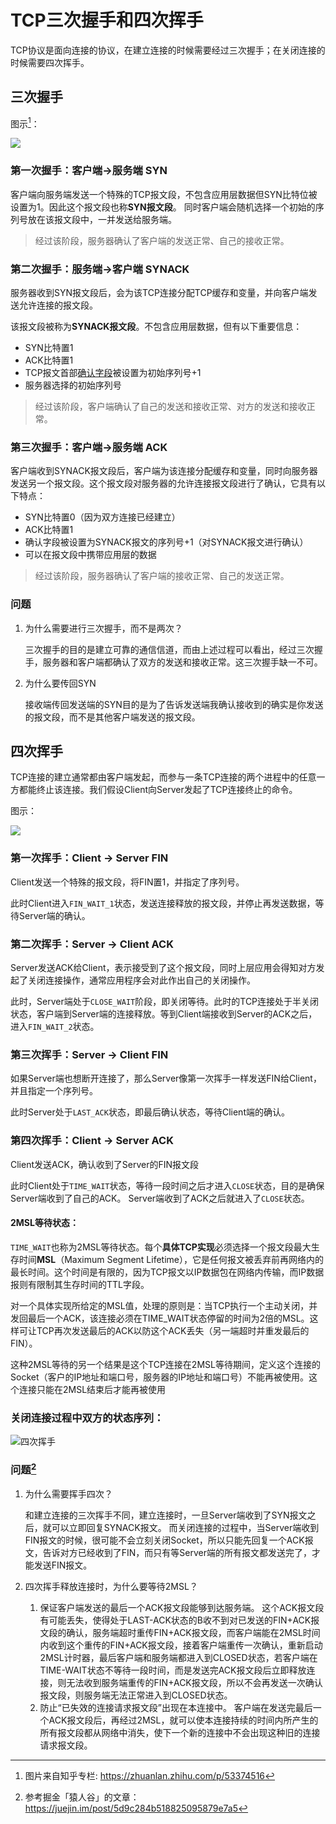# TCP三次握手和四次挥手

TCP协议是面向连接的协议，在建立连接的时候需要经过三次握手；在关闭连接的时候需要四次挥手。

## 三次握手

图示[^pic1]：
[^pic1]: 图片来自知乎专栏: https://zhuanlan.zhihu.com/p/53374516

![](media/15929895207430/15929959635177.jpg)

### 第一次握手：客户端->服务端 SYN

客户端向服务端发送一个特殊的TCP报文段，不包含应用层数据但SYN比特位被设置为1。因此这个报文段也称**SYN报文段**。
同时客户端会随机选择一个初始的序列号放在该报文段中，一并发送给服务端。

> 经过该阶段，服务器确认了客户端的发送正常、自己的接收正常。

### 第二次握手：服务端->客户端 SYNACK

服务器收到SYN报文段后，会为该TCP连接分配TCP缓存和变量，并向客户端发送允许连接的报文段。

该报文段被称为**SYNACK报文段**。不包含应用层数据，但有以下重要信息：
- SYN比特置1
- ACK比特置1
- TCP报文首部<u>确认字段</u>被设置为初始序列号+1
- 服务器选择的初始序列号

> 经过该阶段，客户端确认了自己的发送和接收正常、对方的发送和接收正常。

### 第三次握手：客户端->服务端 ACK

客户端收到SYNACK报文段后，客户端为该连接分配缓存和变量，同时向服务器发送另一个报文段。这个报文段对服务器的允许连接报文段进行了确认，它具有以下特点：
- SYN比特置0（因为双方连接已经建立）
- ACK比特置1
- 确认字段被设置为SYNACK报文的序列号+1（对SYNACK报文进行确认）
- 可以在报文段中携带应用层的数据

> 经过该阶段，服务器确认了客户端的接收正常、自己的发送正常。

### 问题

1. 为什么需要进行三次握手，而不是两次？

    三次握手的目的是建立可靠的通信信道，而由上述过程可以看出，经过三次握手，服务器和客户端都确认了双方的发送和接收正常。这三次握手缺一不可。

2. 为什么要传回SYN

    接收端传回发送端的SYN目的是为了告诉发送端我确认接收到的确实是你发送的报文段，而不是其他客户端发送的报文段。

## 四次挥手

TCP连接的建立通常都由客户端发起，而参与一条TCP连接的两个进程中的任意一方都能终止该连接。我们假设Client向Server发起了TCP连接终止的命令。

图示：


![](media/15929895207430/15929921043911.jpg)

### 第一次挥手：Client -> Server FIN

Client发送一个特殊的报文段，将FIN置1，并指定了序列号。

此时Client进入`FIN_WAIT_1`状态，发送连接释放的报文段，并停止再发送数据，等待Server端的确认。

### 第二次挥手：Server -> Client ACK

Server发送ACK给Client，表示接受到了这个报文段，同时上层应用会得知对方发起了关闭连接操作，通常应用程序会对此作出自己的关闭操作。

此时，Server端处于`CLOSE_WAIT`阶段，即关闭等待。此时的TCP连接处于半关闭状态，客户端到Server端的连接释放。等到Client端接收到Server的ACK之后，进入`FIN_WAIT_2`状态。

### 第三次挥手：Server -> Client FIN

如果Server端也想断开连接了，那么Server像第一次挥手一样发送FIN给Client，并且指定一个序列号。

此时Server处于`LAST_ACK`状态，即最后确认状态，等待Client端的确认。

### 第四次挥手：Client -> Server ACK

Client发送ACK，确认收到了Server的FIN报文段

此时Client处于`TIME_WAIT`状态，等待一段时间之后才进入`CLOSE`状态，目的是确保Server端收到了自己的ACK。
Server端收到了ACK之后就进入了`CLOSE`状态。

#### 2MSL等待状态：

`TIME_WAIT`也称为2MSL等待状态。每个**具体TCP实现**必须选择一个报文段最大生存时间**MSL**（Maximum Segment Lifetime），它是任何报文被丢弃前再网络内的最长时间。这个时间是有限的，因为TCP报文以IP数据包在网络内传输，而IP数据报则有限制其生存时间的TTL字段。

对一个具体实现所给定的MSL值，处理的原则是：当TCP执行一个主动关闭，并发回最后一个ACK，该连接必须在TIME_WAIT状态停留的时间为2倍的MSL。这样可让TCP再次发送最后的ACK以防这个ACK丢失（另一端超时并重发最后的FIN）。

这种2MSL等待的另一个结果是这个TCP连接在2MSL等待期间，定义这个连接的Socket（客户的IP地址和端口号，服务器的IP地址和端口号）不能再被使用。这个连接只能在2MSL结束后才能再被使用

### 关闭连接过程中双方的状态序列：

![四次挥手](media/15929895207430/%E5%9B%9B%E6%AC%A1%E6%8C%A5%E6%89%8B.png)

### 问题[^ref]

[^ref]: 参考掘金「猿人谷」的文章：https://juejin.im/post/5d9c284b518825095879e7a5

1. 为什么需要挥手四次？

    和建立连接的三次挥手不同，建立连接时，一旦Server端收到了SYN报文之后，就可以立即回复SYNACK报文。
    而关闭连接的过程中，当Server端收到FIN报文的时候，很可能不会立刻关闭Socket，所以只能先回复一个ACK报文，告诉对方已经收到了FIN，而只有等Server端的所有报文都发送完了，才能发送FIN报文。

1. 四次挥手释放连接时，为什么要等待2MSL？

    1. 保证客户端发送的最后一个ACK报文段能够到达服务端。
    这个ACK报文段有可能丢失，使得处于LAST-ACK状态的B收不到对已发送的FIN+ACK报文段的确认，服务端超时重传FIN+ACK报文段，而客户端能在2MSL时间内收到这个重传的FIN+ACK报文段，接着客户端重传一次确认，重新启动2MSL计时器，最后客户端和服务端都进入到CLOSED状态，若客户端在TIME-WAIT状态不等待一段时间，而是发送完ACK报文段后立即释放连接，则无法收到服务端重传的FIN+ACK报文段，所以不会再发送一次确认报文段，则服务端无法正常进入到CLOSED状态。
    2. 防止“已失效的连接请求报文段”出现在本连接中。
    客户端在发送完最后一个ACK报文段后，再经过2MSL，就可以使本连接持续的时间内所产生的所有报文段都从网络中消失，使下一个新的连接中不会出现这种旧的连接请求报文段。
